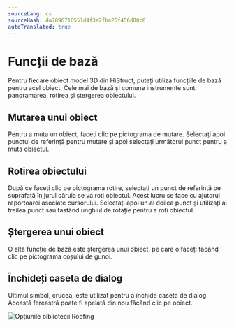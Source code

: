 ```yaml
---
sourceLang: cs
sourceHash: da7896710551d4f3e2fba25f456d00c8
autoTranslated: true
---
```


# Funcții de bază

Pentru fiecare obiect model 3D din HiStruct, puteți utiliza funcțiile de bază pentru acel obiect. Cele mai de bază și comune instrumente sunt: panoramarea, rotirea și ștergerea obiectului.

## Mutarea unui obiect

Pentru a muta un obiect, faceți clic pe pictograma de mutare. Selectați apoi punctul de referință pentru mutare și apoi selectați următorul punct pentru a muta obiectul.

## Rotirea obiectului

După ce faceți clic pe pictograma rotire, selectați un punct de referință pe suprafață în jurul căruia se va roti obiectul. Acest lucru se face cu ajutorul raportoarei asociate cursorului. Selectați apoi un al doilea punct și utilizați al treilea punct sau tastând unghiul de rotație pentru a roti obiectul.

## Ștergerea unui obiect

O altă funcție de bază este ștergerea unui obiect, pe care o faceți făcând clic pe pictograma coșului de gunoi.

## Închideți caseta de dialog

Ultimul simbol, crucea, este utilizat pentru a închide caseta de dialog. Această fereastră poate fi apelată din nou făcând clic pe obiect.

![Opțiunile bibliotecii Roofing](img/basicActions.gif)